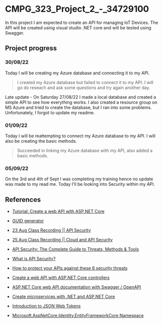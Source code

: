 # CMPG_323_Project_2_-_34729100
In this project I am expected to create an API for managing IoT Devices. The API will be created using visual studio .NET core and will be tested using Swagger.
## Project progress 
### 30/08/22
Today I will be creating my Azure database and connecting it to my API.
> I created my Azure database but failed to connect it to my API. I will go do reseach and ask some questions and try again another day.

Late update - On Saturday 27/08/22 I made a local database and created a simple API to see how everything works. I also created a resource group on MS Azure and tried to create the database, but I ran into some problems. Unfortunately, I forgot to update my readme.
### 01/09/22
Today I will be reattempting to connect my Azure database to my API. I will also be creating the basic methods.
> Succeeded in linking my Azure database with my API, also added a basic methods.
### 05/09/22
On the 3rd and 4th of Sept I was completing my training hence no update was made to my read me. Today I'll be looking into Security within my API. 

## References
<ul>
 <li><p><a href="https://docs.microsoft.com/en-us/aspnet/core/tutorials/first-web-api?view=aspnetcore-6.0&tabs=visual-studio">Tutorial: Create a web API with ASP.NET       Core</a></p></li> 
  <li><p><a href="https://www.guidgenerator.com/online-guid-generator.aspx">GUID generator</a></p></li> 
  <li><p><a href="https://www.dropbox.com/sh/p8fiokfpiqv4gud/AAC5X8SdanTnduTWYzVq4kQ7a?dl=0&preview=05+CMPG+323+-+API+Security+intro+23+Aug.mp4">23 Aug Class Recording    || API Security</a></p></li> 
  <li><p><a href="https://www.dropbox.com/sh/p8fiokfpiqv4gud/AAC5X8SdanTnduTWYzVq4kQ7a?dl=0&preview=05+CMPG+323+-+CLOUD+and+API+Security+25+August.mp4">25 Aug Class  Recording    || Cloud and API Security</a></p></li>
  <li><p><a href="https://brightsec.com/blog/api-security/">API Security: The Complete Guide to Threats, Methods & Tools</a></p></li> 
  <li><p><a href="https://www.microfocus.com/en-us/what-is/api-security">What is API Security?</a></p></li> 
  <li><p><a href="https://youtu.be/ht9e01bTklE"> How to protect your APIs against these 6 security threats</a></p></li>
  <li><p><a href="https://docs.microsoft.com/en-us/learn/modules/build-web-api-aspnet-core/">Create a web API with ASP.NET Core controllers</a></p></li>
  <li><p><a href="https://docs.microsoft.com/en-us/aspnet/core/tutorials/web-api-help-pages-using-swagger?view=aspnetcore-3.1">ASP.NET Core web API documentation with      Swagger / OpenAPI</a></p></li>
  <li><p><a href="https://docs.microsoft.com/en-us/learn/paths/create-microservices-with-dotnet/">Create microservices with .NET and ASP.NET Core</a></p></li>
  <li><p><a href="https://jwt.io/introduction/">Introduction to JSON Web Tokens</a></p></li>
  <li><p><a href="https://docs.microsoft.com/en-us/dotnet/api/microsoft.aspnetcore.identity.entityframeworkcore?view=aspnetcore- 1.1">Microsoft.AspNetCore.Identity.EntityFrameworkCore Namespace</a></p></li>
  
  
</ul>
